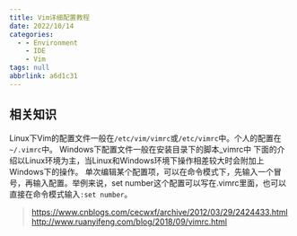 ```yaml
---
title: Vim详细配置教程
date: 2022/10/14
categories:
  - - Environment
    - IDE
    - Vim
tags: null
abbrlink: a6d1c31
---
```



## 相关知识
Linux下Vim的配置文件一般在`/etc/vim/vimrc`或`/etc/vimrc`中。个人的配置在`~/.vimrc`中。
Windows下配置文件一般在安装目录下的脚本_vimrc中
下面的介绍以Linux环境为主，当Linux和Windows环境下操作相差较大时会附加上Windows下的操作。
单次编辑某个配置项，可以在命令模式下，先输入一个冒号，再输入配置。举例来说，set number这个配置可以写在.vimrc里面，也可以直接在命令模式输入`:set number`。




> https://www.cnblogs.com/cecwxf/archive/2012/03/29/2424433.html
> http://www.ruanyifeng.com/blog/2018/09/vimrc.html